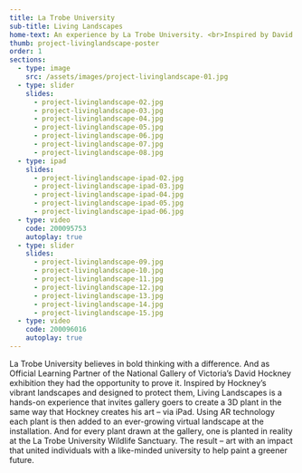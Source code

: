 ```yaml
---
title: La Trobe University
sub-title: Living Landscapes
home-text: An experience by La Trobe University. <br>Inspired by David Hockney.
thumb: project-livinglandscape-poster
order: 1
sections:
  - type: image
    src: /assets/images/project-livinglandscape-01.jpg
  - type: slider
    slides:
      - project-livinglandscape-02.jpg
      - project-livinglandscape-03.jpg
      - project-livinglandscape-04.jpg
      - project-livinglandscape-05.jpg
      - project-livinglandscape-06.jpg
      - project-livinglandscape-07.jpg
      - project-livinglandscape-08.jpg
  - type: ipad
    slides:
      - project-livinglandscape-ipad-02.jpg
      - project-livinglandscape-ipad-03.jpg
      - project-livinglandscape-ipad-04.jpg
      - project-livinglandscape-ipad-05.jpg
      - project-livinglandscape-ipad-06.jpg
  - type: video
    code: 200095753
    autoplay: true
  - type: slider
    slides:
      - project-livinglandscape-09.jpg
      - project-livinglandscape-10.jpg
      - project-livinglandscape-11.jpg
      - project-livinglandscape-12.jpg
      - project-livinglandscape-13.jpg
      - project-livinglandscape-14.jpg
      - project-livinglandscape-15.jpg
  - type: video
    code: 200096016
    autoplay: true
---
```

La Trobe University believes in bold thinking with a difference. And as Official Learning Partner of the National Gallery of Victoria’s David Hockney exhibition they had the opportunity to prove it. Inspired by Hockney’s vibrant landscapes and designed to protect them, Living Landscapes is a hands-on experience that invites gallery goers to create a 3D plant in the same way that Hockney creates his art – via iPad. Using AR technology each plant is then added to an ever-growing virtual landscape at the installation. And for every plant drawn at the gallery, one is planted in reality at the La Trobe University Wildlife Sanctuary.  The result – art with an impact that united individuals with a like-minded university to help paint a greener future.
